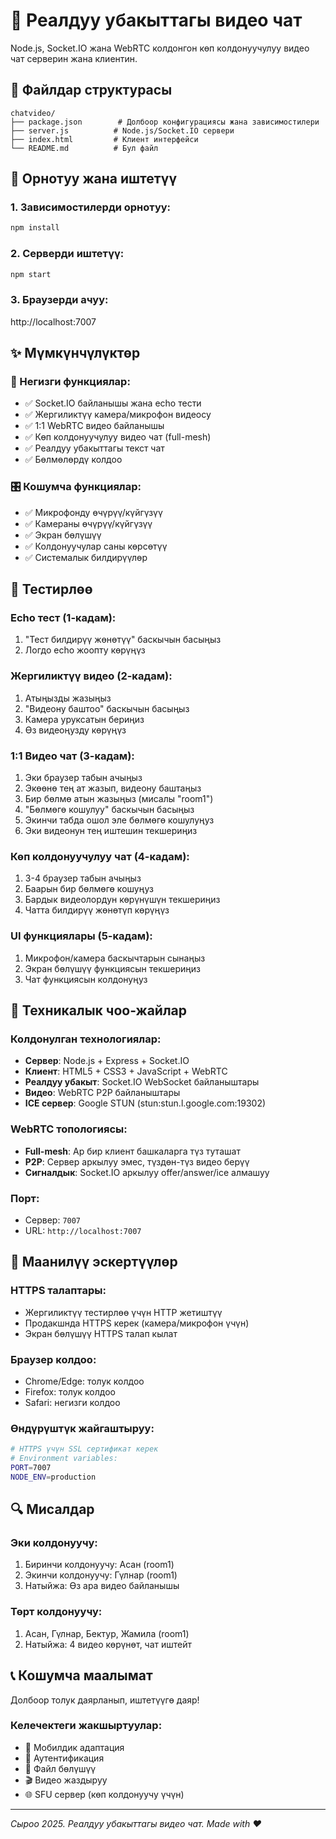# 🎥 Реалдуу убакыттагы видео чат

Node.js, Socket.IO жана WebRTC колдонгон көп колдонуучулуу видео чат серверин жана клиентин.

## 📁 Файлдар структурасы

```
chatvideo/
├── package.json        # Долбоор конфигурациясы жана зависимостилери
├── server.js          # Node.js/Socket.IO сервери
├── index.html         # Клиент интерфейси
└── README.md          # Бул файл
```

## 🚀 Орнотуу жана иштетүү

### 1. Зависимостилерди орнотуу:
```bash
npm install
```

### 2. Серверди иштетүү:
```bash
npm start
```

### 3. Браузерди ачуу:
http://localhost:7007

## ✨ Мүмкүнчүлүктөр

### 🔧 Негизги функциялар:
- ✅ Socket.IO байланышы жана echo тести
- ✅ Жергиликтүү камера/микрофон видеосу
- ✅ 1:1 WebRTC видео байланышы
- ✅ Көп колдонуучулуу видео чат (full-mesh)
- ✅ Реалдуу убакыттагы текст чат
- ✅ Бөлмөлөрдү колдоо

### 🎛️ Кошумча функциялар:
- ✅ Микрофонду өчүрүү/күйгүзүү
- ✅ Камераны өчүрүү/күйгүзүү  
- ✅ Экран бөлүшүү
- ✅ Колдонуучулар саны көрсөтүү
- ✅ Системалык билдирүүлөр

## 🧪 Тестирлөө

### Echo тест (1-кадам):
1. "Тест билдирүү жөнөтүү" баскычын басыңыз
2. Логдо echo жоопту көрүңүз

### Жергиликтүү видео (2-кадам):
1. Атыңызды жазыңыз
2. "Видеону баштоо" баскычын басыңыз
3. Камера уруксатын бериңиз
4. Өз видеоңузду көрүңүз

### 1:1 Видео чат (3-кадам):
1. Эки браузер табын ачыңыз
2. Экөөнө тең ат жазып, видеону баштаңыз
3. Бир бөлмө атын жазыңыз (мисалы "room1")
4. "Бөлмөгө кошулуу" баскычын басыңыз
5. Экинчи табда ошол эле бөлмөгө кошулуңуз
6. Эки видеонун тең иштешин текшериңиз

### Көп колдонуучулуу чат (4-кадам):
1. 3-4 браузер табын ачыңыз
2. Баарын бир бөлмөгө кошуңуз
3. Бардык видеолордун көрүнүшүн текшериңиз
4. Чатта билдирүү жөнөтүп көрүңүз

### UI функциялары (5-кадам):
1. Микрофон/камера баскычтарын сынаңыз
2. Экран бөлүшүү функциясын текшериңиз
3. Чат функциясын колдонуңуз

## 🔧 Техникалык чоо-жайлар

### Колдонулган технологиялар:
- **Сервер**: Node.js + Express + Socket.IO
- **Клиент**: HTML5 + CSS3 + JavaScript + WebRTC
- **Реалдуу убакыт**: Socket.IO WebSocket байланыштары
- **Видео**: WebRTC P2P байланыштары
- **ICE сервер**: Google STUN (stun:stun.l.google.com:19302)

### WebRTC топологиясы:
- **Full-mesh**: Ар бир клиент башкаларга түз туташат
- **P2P**: Сервер аркылуу эмес, түздөн-түз видео берүү
- **Сигналдык**: Socket.IO аркылуу offer/answer/ice алмашуу

### Порт:
- Сервер: `7007`
- URL: `http://localhost:7007`

## 🚨 Маанилүү эскертүүлөр

### HTTPS талаптары:
- Жергиликтүү тестирлөө үчүн HTTP жетиштүү
- Продакшнда HTTPS керек (камера/микрофон үчүн)
- Экран бөлүшүү HTTPS талап кылат

### Браузер колдоо:
- Chrome/Edge: толук колдоо
- Firefox: толук колдоо  
- Safari: негизги колдоо

### Өндүрүштүк жайгаштыруу:
```bash
# HTTPS үчүн SSL сертификат керек
# Environment variables:
PORT=7007
NODE_ENV=production
```

## 🔍 Мисалдар

### Эки колдонуучу:
1. Биринчи колдонуучу: Асан (room1)
2. Экинчи колдонуучу: Гүлнар (room1)
3. Натыйжа: Өз ара видео байланышы

### Төрт колдонуучу:
1. Асан, Гүлнар, Бектур, Жамила (room1)
2. Натыйжа: 4 видео көрүнөт, чат иштейт

## 📞 Кошумча маалымат

Долбоор толук даярланып, иштетүүгө даяр!

### Келечектеги жакшыртуулар:
- 📱 Мобилдик адаптация
- 🔐 Аутентификация
- 📁 Файл бөлүшүү  
- 🎬 Видео жаздыруу
- 🌐 SFU сервер (көп колдонуучу үчүн)

---
*Сыроо 2025. Реалдуу убакыттагы видео чат. Made with ❤️*